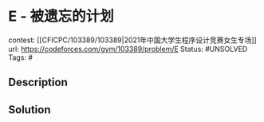 # E - 被遗忘的计划

contest: [[CFICPC/103389/103389|2021年中国大学生程序设计竞赛女生专场]]
url: https://codeforces.com/gym/103389/problem/E
Status: #UNSOLVED
Tags: #

## Description

## Solution

